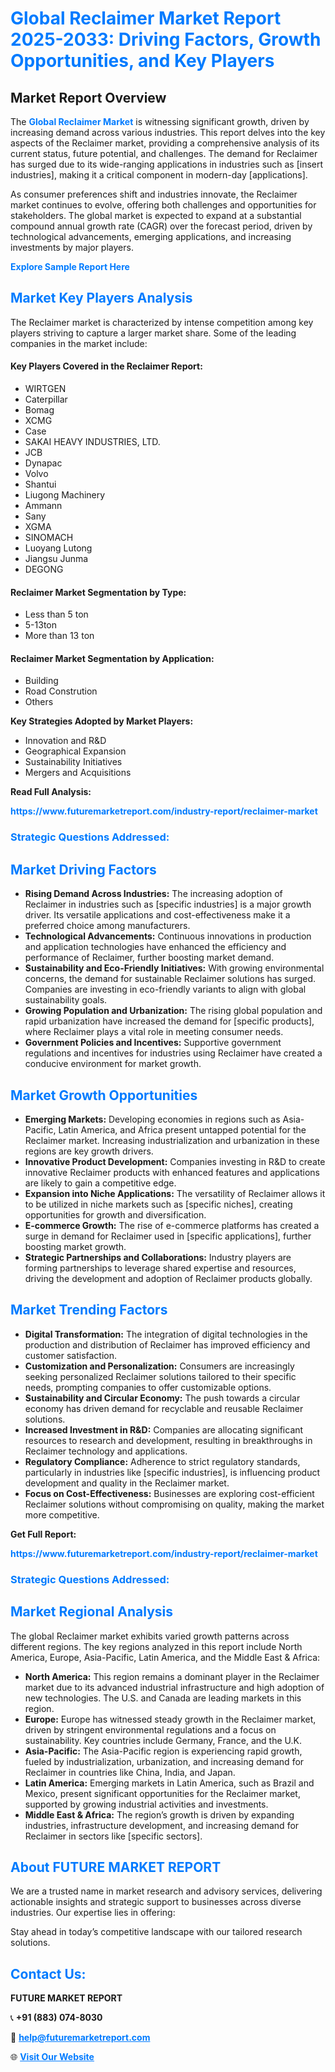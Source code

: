 <h1 style="color: #007BFF;">Global Reclaimer Market Report 2025-2033: Driving Factors, Growth Opportunities, and Key Players</h1>

<section id="overview">
<h2>Market Report Overview</h2>
<p>The <a href="https://www.futuremarketreport.com/industry-report/reclaimer-market" style="color: #007BFF; text-decoration: none;"><strong>Global Reclaimer Market</strong></a> is witnessing significant growth, driven by increasing demand across various industries. This report delves into the key aspects of the Reclaimer market, providing a comprehensive analysis of its current status, future potential, and challenges. The demand for Reclaimer has surged due to its wide-ranging applications in industries such as [insert industries], making it a critical component in modern-day [applications].</p>
<p>As consumer preferences shift and industries innovate, the Reclaimer market continues to evolve, offering both challenges and opportunities for stakeholders. The global market is expected to expand at a substantial compound annual growth rate (CAGR) over the forecast period, driven by technological advancements, emerging applications, and increasing investments by major players.</p>
</section>

<section id="overview">
<p><a href="https://www.futuremarketreport.com/request-sample/reportId=42610" style="color: #007BFF; text-decoration: none;"><strong>Explore Sample Report Here</strong></a></p>
</section>

<section id="key-players">
<h2 style="color: #007BFF;">Market Key Players Analysis</h2>
<p>The Reclaimer market is characterized by intense competition among key players striving to capture a larger market share. Some of the leading companies in the market include:</p>
<h4>Key Players Covered in the Reclaimer Report:</h4>
<ul><li>WIRTGEN</li><li>Caterpillar</li><li>Bomag</li><li>XCMG</li><li>Case</li><li>SAKAI HEAVY INDUSTRIES, LTD.</li><li>JCB</li><li>Dynapac</li><li>Volvo</li><li>Shantui</li><li>Liugong Machinery</li><li>Ammann</li><li>Sany</li><li>XGMA</li><li>SINOMACH</li><li>Luoyang Lutong</li><li>Jiangsu Junma</li><li>DEGONG</li></ul>
<h4>Reclaimer Market Segmentation by Type:</h4>
<ul><li>Less than 5 ton</li><li>5-13ton</li><li>More than 13 ton</li></ul>

<h4>Reclaimer Market Segmentation by Application:</h4>
<ul><li>Building</li><li>Road Constrution</li><li>Others</li></ul>
<p><strong>Key Strategies Adopted by Market Players:</strong></p>
<ul>
<li>Innovation and R&D</li>
<li>Geographical Expansion</li>
<li>Sustainability Initiatives</li>
<li>Mergers and Acquisitions</li>
</ul>
</section>

<section>
<p><strong>Read Full Analysis: </strong></p><a href="https://www.futuremarketreport.com/industry-report/reclaimer-market" style="color: #007BFF; text-decoration: none;"><strong>https://www.futuremarketreport.com/industry-report/reclaimer-market</strong></a>
<h3 style="color: #007BFF;">Strategic Questions Addressed:</h3>
</section>

<section id="driving-factors">
<h2 style="color: #007BFF;">Market Driving Factors</h2>
<ul>
<li><strong>Rising Demand Across Industries:</strong> The increasing adoption of Reclaimer in industries such as [specific industries] is a major growth driver. Its versatile applications and cost-effectiveness make it a preferred choice among manufacturers.</li>
<li><strong>Technological Advancements:</strong> Continuous innovations in production and application technologies have enhanced the efficiency and performance of Reclaimer, further boosting market demand.</li>
<li><strong>Sustainability and Eco-Friendly Initiatives:</strong> With growing environmental concerns, the demand for sustainable Reclaimer solutions has surged. Companies are investing in eco-friendly variants to align with global sustainability goals.</li>
<li><strong>Growing Population and Urbanization:</strong> The rising global population and rapid urbanization have increased the demand for [specific products], where Reclaimer plays a vital role in meeting consumer needs.</li>
<li><strong>Government Policies and Incentives:</strong> Supportive government regulations and incentives for industries using Reclaimer have created a conducive environment for market growth.</li>
</ul>
</section>

<section id="growth-opportunities">
<h2 style="color: #007BFF;">Market Growth Opportunities</h2>
<ul>
<li><strong>Emerging Markets:</strong> Developing economies in regions such as Asia-Pacific, Latin America, and Africa present untapped potential for the Reclaimer market. Increasing industrialization and urbanization in these regions are key growth drivers.</li>
<li><strong>Innovative Product Development:</strong> Companies investing in R&D to create innovative Reclaimer products with enhanced features and applications are likely to gain a competitive edge.</li>
<li><strong>Expansion into Niche Applications:</strong> The versatility of Reclaimer allows it to be utilized in niche markets such as [specific niches], creating opportunities for growth and diversification.</li>
<li><strong>E-commerce Growth:</strong> The rise of e-commerce platforms has created a surge in demand for Reclaimer used in [specific applications], further boosting market growth.</li>
<li><strong>Strategic Partnerships and Collaborations:</strong> Industry players are forming partnerships to leverage shared expertise and resources, driving the development and adoption of Reclaimer products globally.</li>
</ul>
</section>

<section id="trending-factors">
<h2 style="color: #007BFF;">Market Trending Factors</h2>
<ul>
<li><strong>Digital Transformation:</strong> The integration of digital technologies in the production and distribution of Reclaimer has improved efficiency and customer satisfaction.</li>
<li><strong>Customization and Personalization:</strong> Consumers are increasingly seeking personalized Reclaimer solutions tailored to their specific needs, prompting companies to offer customizable options.</li>
<li><strong>Sustainability and Circular Economy:</strong> The push towards a circular economy has driven demand for recyclable and reusable Reclaimer solutions.</li>
<li><strong>Increased Investment in R&D:</strong> Companies are allocating significant resources to research and development, resulting in breakthroughs in Reclaimer technology and applications.</li>
<li><strong>Regulatory Compliance:</strong> Adherence to strict regulatory standards, particularly in industries like [specific industries], is influencing product development and quality in the Reclaimer market.</li>
<li><strong>Focus on Cost-Effectiveness:</strong> Businesses are exploring cost-efficient Reclaimer solutions without compromising on quality, making the market more competitive.</li>
</ul>
</section>

<section>
<p><strong>Get Full Report: </strong></p><a href="https://www.futuremarketreport.com/industry-report/reclaimer-market" style="color: #007BFF; text-decoration: none;"><strong>https://www.futuremarketreport.com/industry-report/reclaimer-market</strong></a>
<h3 style="color: #007BFF;">Strategic Questions Addressed:</h3>
</section>


<section id="regional-analysis">
<h2 style="color: #007BFF;">Market Regional Analysis</h2>
<p>The global Reclaimer market exhibits varied growth patterns across different regions. The key regions analyzed in this report include North America, Europe, Asia-Pacific, Latin America, and the Middle East & Africa:</p>
<ul>
<li><strong>North America:</strong> This region remains a dominant player in the Reclaimer market due to its advanced industrial infrastructure and high adoption of new technologies. The U.S. and Canada are leading markets in this region.</li>
<li><strong>Europe:</strong> Europe has witnessed steady growth in the Reclaimer market, driven by stringent environmental regulations and a focus on sustainability. Key countries include Germany, France, and the U.K.</li>
<li><strong>Asia-Pacific:</strong> The Asia-Pacific region is experiencing rapid growth, fueled by industrialization, urbanization, and increasing demand for Reclaimer in countries like China, India, and Japan.</li>
<li><strong>Latin America:</strong> Emerging markets in Latin America, such as Brazil and Mexico, present significant opportunities for the Reclaimer market, supported by growing industrial activities and investments.</li>
<li><strong>Middle East & Africa:</strong> The region’s growth is driven by expanding industries, infrastructure development, and increasing demand for Reclaimer in sectors like [specific sectors].</li>
</ul>
</section>

<footer>
<h2 style="color: #007BFF;">About FUTURE MARKET REPORT</h2>
<p>We are a trusted name in market research and advisory services, delivering actionable insights and strategic support to businesses across diverse industries. Our expertise lies in offering:</p>

<p>Stay ahead in today’s competitive landscape with our tailored research solutions.</p>

<h2 style="color: #007BFF;">Contact Us:</h2>
<p><strong>FUTURE MARKET REPORT</strong></p>
<p>📞 <strong>+91 (883) 074-8030</strong></p>
<p>📧 <strong><a href="mailto:help@futuremarketreport.com" style="color: #007BFF;">help@futuremarketreport.com</a></strong></p>
<p>🌐 <strong><a href="https://www.futuremarketreport.com/" style="color: #007BFF;">Visit Our Website</a></strong></p>
</footer>